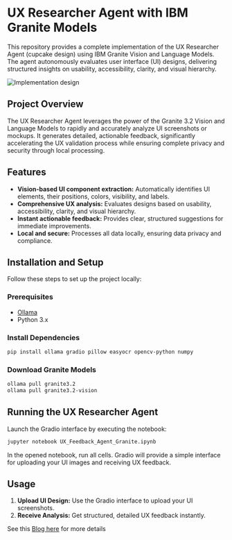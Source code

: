 # UX Researcher Agent with IBM Granite Models


This repository provides a complete implementation of the UX Researcher Agent (cupcake design) using IBM Granite Vision and Language Models. The agent autonomously evaluates user interface (UI) designs, delivering structured insights on usability, accessibility, clarity, and visual hierarchy.

![Implementation design]("User-2.png")

## Project Overview


The UX Researcher Agent leverages the power of the Granite 3.2 Vision and Language Models to rapidly and accurately analyze UI screenshots or mockups. It generates detailed, actionable feedback, significantly accelerating the UX validation process while ensuring complete privacy and security through local processing.


## Features


- **Vision-based UI component extraction:** Automatically identifies UI elements, their positions, colors, visibility, and labels.
- **Comprehensive UX analysis:** Evaluates designs based on usability, accessibility, clarity, and visual hierarchy.
- **Instant actionable feedback:** Provides clear, structured suggestions for immediate improvements.
- **Local and secure:** Processes all data locally, ensuring data privacy and compliance.


## Installation and Setup


Follow these steps to set up the project locally:


### Prerequisites


- [Ollama](https://ollama.com/download)
- Python 3.x


### Install Dependencies


```bash
pip install ollama gradio pillow easyocr opencv-python numpy
```


### Download Granite Models


```bash
ollama pull granite3.2
ollama pull granite3.2-vision
```


## Running the UX Researcher Agent


Launch the Gradio interface by executing the notebook:


```bash
jupyter notebook UX_Feedback_Agent_Granite.ipynb
```


In the opened notebook, run all cells. Gradio will provide a simple interface for uploading your UI images and receiving UX feedback.


## Usage


1. **Upload UI Design:** Use the Gradio interface to upload your UI screenshots.
2. **Receive Analysis:** Get structured, detailed UX feedback instantly.


See this [Blog here](https://medium.com/@khan.rafflesia/building-a-ux-researcher-agent-with-ibm-granite-model-f071ab73d793) for more details 



